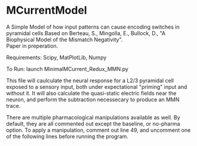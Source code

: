 # MCurrentModel
A Simple Model of how input patterns can cause encoding switches in pyramidal cells
Based on Berteau, S., Mingolla, E., Bullock, D., "A Biophysical Model of the Mismatch Negativity".  
Paper in preperation.

Requirements: Scipy, MatPlotLib, Numpy

To Run: launch MinimalMCurrent_Redux_MMN.py

This file will caulculate the neural response for a L2/3 pyramidal cell exposed to a sensory input, 
both under expectational "priming" input and without it.  It will also calculate the quasi-static electric
fields near the neuron, and perform the subtraction necessecary to produce an MMN trace.

There are multiple pharmacological manipulations available as well.  By default, they are all commented out 
except the baseline, or no-pharma option.  To apply a manipulation, comment out line 49, and uncomment one 
of the following lines before running the program.
